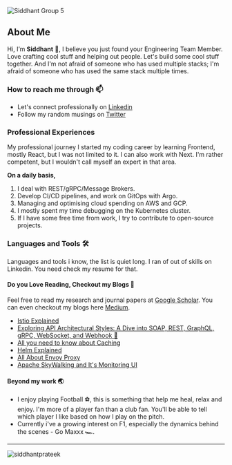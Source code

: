 
![Siddhant Group 5](https://github.com/siddhantprateek/siddhantprateek/assets/43869046/46838ac0-7bb8-4ea3-9c4a-6cdb0895435f)

## About Me

Hi, I’m **Siddhant** 🤙, I believe you just found your Engineering Team Member. Love crafting cool stuff and helping out people. Let's build some cool stuff together. And I'm not afraid of someone who has used multiple stacks; I'm afraid of someone who has used the same stack multiple times.
<!-- ![68889-deliverame-app](https://user-images.githubusercontent.com/43869046/126028403-244771ba-f18a-46a9-a557-bafc0d2bd313.gif) -->
<!-- <img src="https://user-images.githubusercontent.com/43869046/126028403-244771ba-f18a-46a9-a557-bafc0d2bd313.gif" align="left" height="500vh"> -->

### How to reach me through  📫
<!-- Socials Links and Badges -->
* Let's connect professionally on [Linkedin](https://www.linkedin.com/in/siddhantprateek/)
* Follow my random musings on [Twitter](https://twitter.com/siddhantprateek) 

### Professional Experiences

My professional journey I started my coding career by learning Frontend, mostly React, but I was not limited to it. I can also work with Next. 
I'm rather competent, but I wouldn't call myself an expert in that area.

**On a daily basis,**
1. I deal with REST/gRPC/Message Brokers.
2. Develop CI/CD pipelines, and work on GitOps with Argo.
3. Managing and optimising cloud spending on AWS and GCP.
4. I mostly spent my time debugging on the Kubernetes cluster.
5. If I have some free time from work, I try to contribute to open-source projects.


<!-- Language and Tools -->
### Languages and Tools 🛠️

Languages and tools i know, the list is quiet long. I ran of out of skills on Linkedin. You need check my resume for that.


#### Do you Love Reading, Checkout my Blogs 🔖

Feel free to read my research and journal papers at [Google Scholar](https://scholar.google.co.in/citations?hl=en&user=vRqjpscAAAAJ). You can even checkout my blogs here [Medium](https://medium.com/@siddhantprateek/).

- [Istio Explained](https://medium.com/@siddhantprateek/istio-a-step-by-step-guide-to-setting-up-istio-argocd-on-civo-cloud-and-resolving-dns-on-2eeab43a14bd)
- [Exploring API Architectural Styles: A Dive into SOAP, REST, GraphQL, gRPC, WebSocket, and Webhook 🚀](https://medium.com/@siddhantprateek/exploring-api-architectural-styles-a-dive-into-soap-rest-graphql-grpc-websocket-and-webhook-de740700e68d)
- [All you need to know about Caching](https://medium.com/@siddhantprateek/all-you-need-to-know-about-caching-f22b566f0376)
- [Helm Explained](https://medium.com/@siddhantprateek/helm-explained-d950d90c6136)
- [All About Envoy Proxy](https://siddhantprateek.space/all-about-envoy-proxy)
- [Apache SkyWalking and It's Monitoring UI](https://blog.goupaz.com/posts/post07/apache-skywalking-and-its-monitoring-ui/)

#### Beyond my work 🌏

- I enjoy playing Football ⚽️, this is something that help me heal, relax and enjoy. I'm more of a player fan than a club fan. You'll be able to tell which player I like based on how I play on the pitch.
- Currently i've a growing interest on F1, especially the dynamics behind the scenes - Go Maxxx 🏎️.


---

<p align="left"> <img src="https://komarev.com/ghpvc/?username=siddhantprateek&label=Profile%20views&color=0e75b6&style=flat" alt="siddhantprateek" /> </p>
